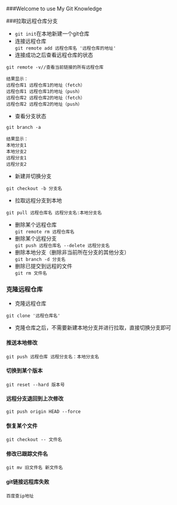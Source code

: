 ###Welcome to use My Git Knowledge

###拉取远程仓库分支  
+ `git init`在本地新建一个git仓库
+ 连接远程仓库 <br>
`git remote add 远程仓库名 '远程仓库的地址'`  
+ 连接成功之后查看远程仓库的状态   
```
git remote -v//查看当前链接的所有远程仓库

结果显示：
远程仓库1 远程仓库1的地址（fetch）
远程仓库1 远程仓库1的地址（push）
远程仓库2 远程仓库2的地址（fetch）
远程仓库2 远程仓库2的地址（push）
```  
+ 查看分支状态   
```
git branch -a 

结果显示：
本地分支1
本地分支2 
远程分支1
远程分支2
```  
+ 新建并切换分支  
```
git checkout -b 分支名
```  
+ 拉取远程分支到本地  
```
git pull 远程仓库名 远程分支名:本地分支名
```  
+ 删除某个远程仓库  
`git remote rm 远程仓库名`  
+ 删除某个远程分支  
`git push 远程仓库名 --delete 远程分支名`  
+ 删除本地分支（删除非当前所在分支的其他分支）  
`git branch -d 分支名`  
+ 删除已提交到远程的文件  
`git rm 文件名`  

### 克隆远程仓库  
+ 克隆远程仓库  
```
git clone '远程仓库名'
```  
+ 克隆仓库之后，不需要新建本地分支并进行拉取，直接切换分支即可  

#### 推送本地修改   
`git push 远程仓库 远程分支名：本地分支名`  
#### 切换到某个版本  
`git reset --hard 版本号`    
#### 远程分支退回到上次修改  
`git push origin HEAD --force`  
#### 恢复某个文件  
`git checkout -- 文件名`    
#### 修改已跟踪文件名  
`git mv 旧文件名 新文件名`  
####  git链接远程库失败  
`百度查ip地址`